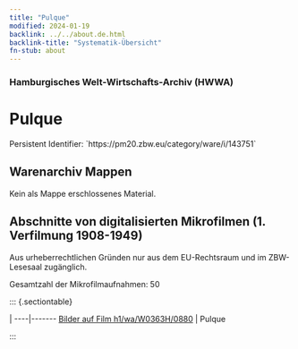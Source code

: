 ```yaml
---
title: "Pulque"
modified: 2024-01-19
backlink: ../../about.de.html
backlink-title: "Systematik-Übersicht"
fn-stub: about
---
```


### Hamburgisches Welt-Wirtschafts-Archiv (HWWA)

# Pulque

<div class="hint">Persistent Identifier: `https://pm20.zbw.eu/category/ware/i/143751`</div>







## Warenarchiv Mappen





Kein als Mappe erschlossenes Material.



<a id="filmsections" />

## Abschnitte von digitalisierten Mikrofilmen (1. Verfilmung 1908-1949)

<p>Aus urheberrechtlichen Gründen nur aus dem EU-Rechtsraum und im ZBW-Lesesaal zugänglich.</p>


<p>Gesamtzahl der Mikrofilmaufnahmen: 50</p>





::: {.sectiontable}

 | 
----|-------
<a class="btn" href="https://pm20.zbw.eu/film/h1/wa/W0363H/0880" rel="nofollow">Bilder auf Film h1/wa/W0363H/0880</a> | Pulque


:::
















